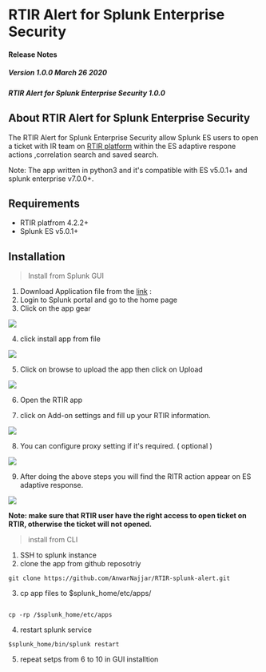 
# RTIR Alert for Splunk Enterprise Security

#### Release Notes

##### Version 1.0.0 March 26 2020
##### RTIR Alert for Splunk Enterprise Security 1.0.0

## About RTIR Alert for Splunk Enterprise Security

The RTIR Alert for Splunk Enterprise Security allow Splunk ES users to open a ticket with IR team on [RTIR platform](https://bestpractical.com/rtir) within the ES adaptive respone actions ,correlation search and saved search. 

Note: The app written in python3 and it's compatible with ES v5.0.1+ and splunk enterprise v7.0.0+. 

## Requirements

- RTIR platfrom 4.2.2+
- Splunk ES v5.0.1+

## Installation

> Install from Splunk  GUI

1. Download Application file from the [link](https://google.com) : 
2. Login to Splunk portal and go to the home page 
3. Click on the app gear

![](https://user-images.githubusercontent.com/55454856/77635554-6ecf2e00-6f5b-11ea-9b2d-ca23fad3573c.png)

4. click install app from file

![](https://user-images.githubusercontent.com/55454856/77635755-b8b81400-6f5b-11ea-9ef2-806ff88cd61b.png)


5. Click on browse to upload the app then click on Upload

![](https://user-images.githubusercontent.com/55454856/77629283-f2841d00-6f51-11ea-990b-43de006fae78.png)

6. Open the RTIR app 

7. click on Add-on settings and fill up your RTIR information.

![](https://user-images.githubusercontent.com/55454856/77627770-0f1f5580-6f50-11ea-96ab-757caeae10b0.png)

8. You can configure proxy setting if it's required. ( optional )
 
![](https://user-images.githubusercontent.com/55454856/77627921-4e4da680-6f50-11ea-9e4a-0f56553f8995.png)



9. After doing the above steps you will find the RITR action appear on ES adaptive response. 

![](https://user-images.githubusercontent.com/55454856/77630722-31b36d80-6f54-11ea-93ea-ea4afac19209.png)


**Note: make sure that RTIR user have the right access to open ticket on RTIR, otherwise the ticket will not opened.**

> install from CLI 

1. SSH to splunk instance 
2. clone the app from github reposotriy 


```
git clone https://github.com/AnwarNajjar/RTIR-splunk-alert.git
```

3. cp app files to $splunk_home/etc/apps/
```

cp -rp /$splunk_home/etc/apps 

```
4. restart splunk service 

```
$splunk_home/bin/splunk restart
```

5. repeat  setps from 6 to 10 in GUI installtion



